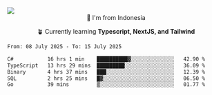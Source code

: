 
<img align = "center" src="https://readme-typing-svg.herokuapp.com?font=Fira+Code&size=25&pause=1000&color=00F713&center=true&vCenter=true&random=false&width=850&height=70&lines=Hi+There+%F0%9F%91%8B%2C+Im+Julian+Caesar;"/>
<br>

<div align = "center">
  📌 I'm from Indonesia
  
  🪴 Currently learning **Typescript, NextJS, and Tailwind**
</div>

<!--START_SECTION:waka-->

```txt
From: 08 July 2025 - To: 15 July 2025

C#           16 hrs 1 min    ██████████▓░░░░░░░░░░░░░░   42.90 %
TypeScript   13 hrs 29 mins  █████████░░░░░░░░░░░░░░░░   36.09 %
Binary       4 hrs 37 mins   ███░░░░░░░░░░░░░░░░░░░░░░   12.39 %
SQL          2 hrs 25 mins   █▓░░░░░░░░░░░░░░░░░░░░░░░   06.50 %
Go           39 mins         ▒░░░░░░░░░░░░░░░░░░░░░░░░   01.77 %
```

<!--END_SECTION:waka-->
